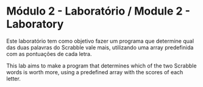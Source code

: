 # Módulo 2 - Laboratório / Module 2 - Laboratory

Este laboratório tem como objetivo fazer um programa que determine qual das duas palavras do Scrabble vale mais, utilizando uma array predefinida com as pontuações de cada letra.

This lab aims to make a program that determines which of the two Scrabble words is worth more, using a predefined array with the scores of each letter.